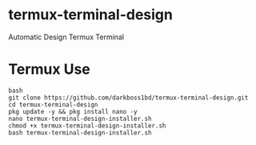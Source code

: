 # termux-terminal-design
Automatic Design Termux Terminal

# Termux Use
```
bash
git clone https://github.com/darkboss1bd/termux-terminal-design.git
cd termux-terminal-design
pkg update -y && pkg install nano -y
nano termux-terminal-design-installer.sh
chmod +x termux-terminal-design-installer.sh
bash termux-terminal-design-installer.sh
```
